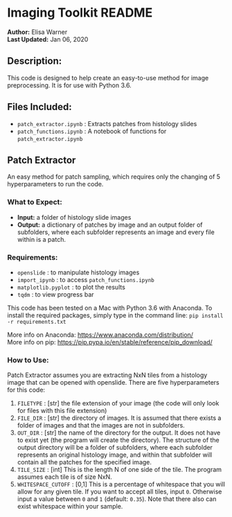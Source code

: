 # Imaging Toolkit README
**Author:** Elisa Warner  
**Last Updated:** Jan 06, 2020  

## Description:
This code is designed to help create an easy-to-use method for image preprocessing. It is for use with Python 3.6.

## Files Included:
* `patch_extractor.ipynb` : Extracts patches from histology slides
* `patch_functions.ipynb` : A notebook of functions for `patch_extractor.ipynb`

## Patch Extractor
An easy method for patch sampling, which requires only the changing of 5 hyperparameters to run the code.

### What to Expect:
* **Input:** a folder of histology slide images
* **Output:** a dictionary of patches by image and an output folder of subfolders, where each subfolder represents an image and every file within is a patch.

### Requirements:
* `openslide` : to manipulate histology images  
* `import_ipynb` : to access `patch_functions.ipynb`  
* `matplotlib.pyplot` : to plot the results  
* `tqdm` : to view progress bar  

This code has been tested on a Mac with Python 3.6 with Anaconda. To install the required packages, simply type in the command line: `pip install -r requirements.txt`  

More info on Anaconda: https://www.anaconda.com/distribution/  
More info on pip: https://pip.pypa.io/en/stable/reference/pip_download/

### How to Use:
Patch Extractor assumes you are extracting NxN tiles from a histology image that can be opened with openslide. There are five hyperparameters for this code:  
1. `FILETYPE` : [str] the file extension of your image (the code will only look for files with this file extension)  
2. `FILE_DIR` : [str] the directory of images. It is assumed that there exists a folder of images and that the images are not in subfolders.  
3. `OUT_DIR` : [str] the name of the directory for the output. It does not have to exist yet (the program will create the directory). The structure of the output directory will be a folder of subfolders, where each subfolder represents an original histology image, and within that subfolder will contain all the patches for the specified image.  
4. `TILE_SIZE` : [int] This is the length N of one side of the tile. The program assumes each tile is of size NxN.  
5. `WHITESPACE_CUTOFF` : [0,1] This is a percentage of whitespace that you will allow for any given tile. If you want to accept all tiles, input `0`. Otherwise input a value between `0` and `1` (default: `0.35`). Note that there also can exist whitespace within your sample.  
